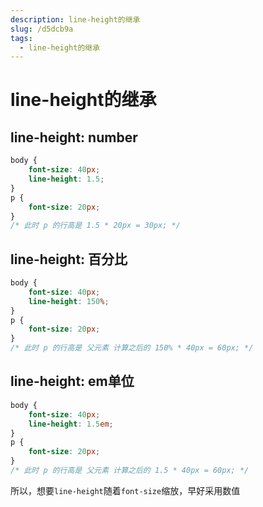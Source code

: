 ```yaml
---
description: line-height的继承
slug: /d5dcb9a
tags: 
  - line-height的继承
---
```


# line-height的继承

## line-height: number

```css
body { 
    font-size: 40px;
    line-height: 1.5;
}
p {
    font-size: 20px;
}
/* 此时 p 的行高是 1.5 * 20px = 30px; */
```

## line-height: 百分比

```css
body {
    font-size: 40px;
    line-height: 150%;
}
p {
    font-size: 20px;
}
/* 此时 p 的行高是 父元素 计算之后的 150% * 40px = 60px; */
```

## line-height: em单位

```css
body {
    font-size: 40px;
    line-height: 1.5em;
}
p {
    font-size: 20px;
}
/* 此时 p 的行高是 父元素 计算之后的 1.5 * 40px = 60px; */
```

所以，想要`line-height`随着`font-size`缩放，早好采用数值
